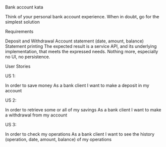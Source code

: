 Bank account kata

Think of your personal bank account experience. When in doubt, go for the simplest solution

Requirements

Deposit and Withdrawal
Account statement (date, amount, balance)
Statement printing
The expected result is a service API, and its underlying implementation, that meets the expressed needs.
Nothing more, especially no UI, no persistence.

User Stories

US 1:

In order to save money
As a bank client
I want to make a deposit in my account

US 2:

In order to retrieve some or all of my savings
As a bank client
I want to make a withdrawal from my account

US 3:

In order to check my operations
As a bank client
I want to see the history (operation, date, amount, balance) of my operations

